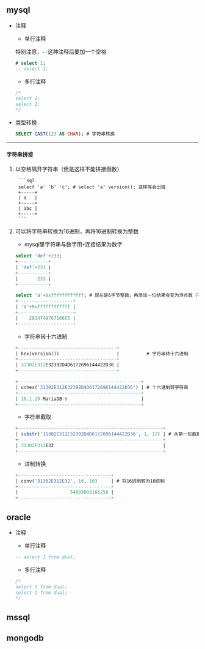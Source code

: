 ## mysql

- 注释
    - 单行注释

    特别注意，`--`这种注释后要加一个空格

    ```sql
    # select 1;
    -- select 1;
    ```

    - 多行注释

    ```sql
    /*
    select 1;
    select 2;
    */
    ```

- 类型转换
    ```sql
    SELECT CAST(123 AS CHAR); # 字符串转换
    ```

---

#### 字符串拼接

1. 以空格隔开字符串（但是这样不能拼接函数）

        ```sql
        select 'a' 'b' 'c'; # select 'a' version(); 这样写会出错
        +-----+
        | a   |
        +-----+
        | abc |
        +-----+
        ```
2. 可以将字符串转换为16进制，再将16进制转换为整数

    - mysql里字符串与数字用`+`连接结果为数字

    ```sql
    select 'def'+233;
    +-----------+
    | 'def'+233 |
    +-----------+
    |       233 |
    +-----------+

    select 'a'+0xffffffffffff; # 现在是6字节整数，再添加一位结果会变为浮点数（不同版本可能不一样）
    +--------------------+
    | 'a'+0xffffffffffff |
    +--------------------+
    |    281474976710655 |
    +--------------------+
    ```

    - 字符串转十六进制

    ```sql
    +------------------------------------+
    | hex(version())                     |          # 字符串转十六进制
    +------------------------------------+
    | 31302E312E32392D4D6172696144422D36 |
    +------------------------------------+

    +---------------------------------------------+
    | unhex('31302E312E32392D4D6172696144422D36') | # 十六进制转字符串
    +---------------------------------------------+
    | 10.1.29-MariaDB-6                           |
    +---------------------------------------------+
    ```

    - 字符串截取

    ```sql
    +-----------------------------------------------------+
    | substr('31302E312E32392D4D6172696144422D36', 1, 12) | # 从第一位截取到第12位（当成16进制看也就是6个字节的整数）
    +-----------------------------------------------------+
    | 31302E312E32                                        |
    +-----------------------------------------------------+
    ```

    -  进制转换

    ```sql
    +----------------------------------+
    | conv('31302E312E32', 16, 10)     | # 将16进制转为10进制
    +----------------------------------+
    |                   54083003166258 |
    +----------------------------------+
    ```

    


## oracle

- 注释
    - 单行注释

    ```sql
    -- select 1 from dual;
    ```

    - 多行注释

    ```sql
    /*
    select 1 from dual;
    select 2 from dual;
    */
    ```

## mssql


## mongodb
